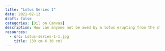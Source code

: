 ```yaml
---
title: "Lotus Series 1"
date: 2021-02-13
draft: false
categories: [Oil on Canvas]
description: How can anyone not be awed by a lotus erupting from the stillness of the pond's surface?
resources:
  - src: Lotus-series-1-1.jpg
    title: (30 cm X 30 cm)
---
```




